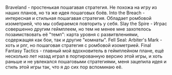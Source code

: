 Braveland - простенькая пошагавая стратегия. Не похожа на игру из наших планов, но та же идея пошаговых боёв.
Into the Breach - интересная и стильная пошагавая стратегия. Обладает ромбовой изометрией, что мы собираемся повторить у себя.
Slay the Spire - Играс совершенно другим геймплеем, но тем не менее мне захотелось позаимствовать её "темп": карта уровня с развитвлениями, содержащяя как бои, так и другие "комнаты".
Fell Seal: Arbiter's Mark - хоть и рпг, но пошаговая стратегия с ромбовой изометрией.
Final Fantasy Tactics - главный мой вдохновитель в геймплейном плане, ещё несколько лет назад играл в портированную версию этой игры, и хоть раньше и не увлекался пошаговыми стратегиями, меня зацепила идея и стиль этой игры так, что я до сих пор вспоминаю её.
